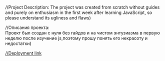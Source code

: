 //Project Description:
The project was created from scratch without guides and purely on enthusiasm in the first week after learning JavaScript, so please understand its ugliness and flaws)

//Описания проекта:  
Проект был создан с нуля без гайдов и на чистом энтузиазма в первую неделю после изучение js,поэтому прошу понять его некрасоту и недостатки)

[//Deployment link](https://mraminhasanov.github.io/checkers/)
